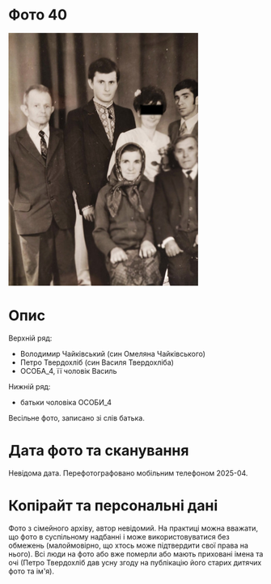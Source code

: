 # Фото 40 #

[<img src="photo_040_small_protected.jpg" />](https://drive.google.com/file/d/1JJ2sUpaK4PXrZtZplf2PbZoHKmrTquC0/view?usp=drive_link)

# Опис #

Верхній ряд:
- Володимир Чайківський (син Омеляна Чайківського)
- Петро Твердохліб (син Василя Твердохліба)
- ОСОБА_4, її чоловік Василь

Нижній ряд:
- батьки чоловіка ОСОБИ_4

Весільне фото, записано зі слів батька.

# Дата фото та сканування #

Невідома дата. Перефотографовано мобільним телефоном 2025-04.

# Копірайт та персональні дані #

Фото з сімейного архіву, автор невідомий. На практиці можна вважати, що фото в суспільному надбанні і може використовуватися без обмежень (малоймовірно, що хтось може підтвердити свої права на нього). Всі люди на фото або вже померли або мають приховані імена та очі (Петро Твердохліб дав усну згоду на публікацію його старих дитячих фото та ім'я).
